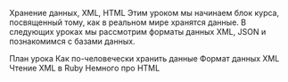 ﻿Хранение данных, XML, HTML
Этим уроком мы начинаем блок курса, посвященный тому, как в реальном мире хранятся данные. В следующих уроках мы рассмотрим форматы данных XML, JSON и познакомимся с базами данных.

План урока
Как по-человечески хранить данные
Формат данных XML
Чтение XML в Ruby
Немного про HTML